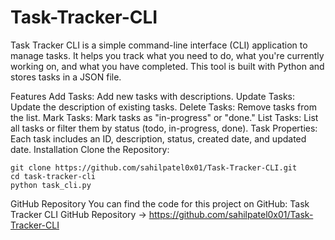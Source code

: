 # Task-Tracker-CLI
Task Tracker CLI is a simple command-line interface (CLI) application to manage tasks. It helps you track what you need to do, what you're currently working on, and what you have completed. This tool is built with Python and stores tasks in a JSON file.

Features
Add Tasks: Add new tasks with descriptions.
Update Tasks: Update the description of existing tasks.
Delete Tasks: Remove tasks from the list.
Mark Tasks: Mark tasks as "in-progress" or "done."
List Tasks: List all tasks or filter them by status (todo, in-progress, done).
Task Properties: Each task includes an ID, description, status, created date, and updated date.
Installation
Clone the Repository:

    git clone https://github.com/sahilpatel0x01/Task-Tracker-CLI.git
    cd task-tracker-cli
    python task_cli.py

GitHub Repository
You can find the code for this project on GitHub: Task Tracker CLI GitHub Repository -> https://github.com/sahilpatel0x01/Task-Tracker-CLI
